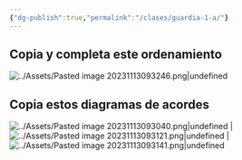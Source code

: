 ```yaml
---
{"dg-publish":true,"permalink":"/clases/guardia-1-a/"}
---
```


<div class=slide>

## Copia y completa este ordenamiento

![../Assets/Pasted image 20231113093246.png|undefined](/img/user/Assets/Pasted%20image%2020231113093246.png)

</div>
<div class=slide>

## Copia estos diagramas de acordes

![../Assets/Pasted image 20231113093040.png|undefined](/img/user/Assets/Pasted%20image%2020231113093040.png) | ![../Assets/Pasted image 20231113093121.png|undefined](/img/user/Assets/Pasted%20image%2020231113093121.png) | ![../Assets/Pasted image 20231113093141.png|undefined](/img/user/Assets/Pasted%20image%2020231113093141.png)

</div>
